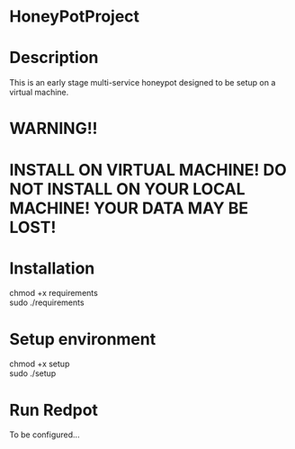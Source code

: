 # HoneyPotProject

# Description

This is an early stage multi-service honeypot designed to be setup on a virtual machine. 

# WARNING!!
# INSTALL ON VIRTUAL MACHINE! DO NOT INSTALL ON YOUR LOCAL MACHINE! YOUR DATA MAY BE LOST!

# Installation 

chmod +x requirements  
sudo ./requirements

# Setup environment

chmod +x setup  
sudo ./setup

# Run Redpot

To be configured...  

